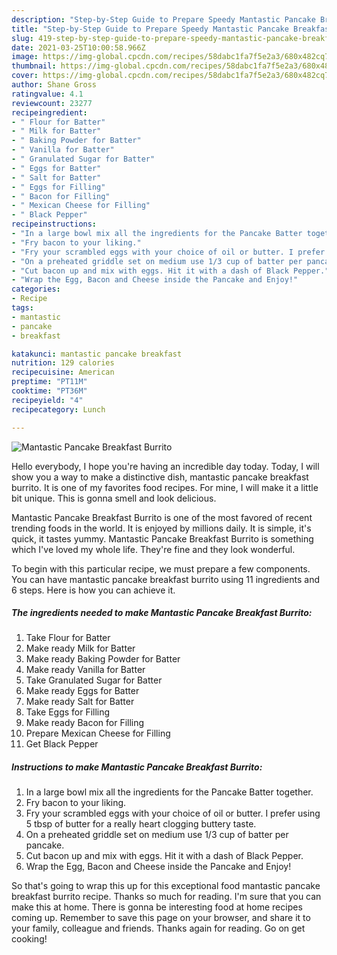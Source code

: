 ```yaml
---
description: "Step-by-Step Guide to Prepare Speedy Mantastic Pancake Breakfast Burrito"
title: "Step-by-Step Guide to Prepare Speedy Mantastic Pancake Breakfast Burrito"
slug: 419-step-by-step-guide-to-prepare-speedy-mantastic-pancake-breakfast-burrito
date: 2021-03-25T10:00:58.966Z
image: https://img-global.cpcdn.com/recipes/58dabc1fa7f5e2a3/680x482cq70/mantastic-pancake-breakfast-burrito-recipe-main-photo.jpg
thumbnail: https://img-global.cpcdn.com/recipes/58dabc1fa7f5e2a3/680x482cq70/mantastic-pancake-breakfast-burrito-recipe-main-photo.jpg
cover: https://img-global.cpcdn.com/recipes/58dabc1fa7f5e2a3/680x482cq70/mantastic-pancake-breakfast-burrito-recipe-main-photo.jpg
author: Shane Gross
ratingvalue: 4.1
reviewcount: 23277
recipeingredient:
- " Flour for Batter"
- " Milk for Batter"
- " Baking Powder for Batter"
- " Vanilla for Batter"
- " Granulated Sugar for Batter"
- " Eggs for Batter"
- " Salt for Batter"
- " Eggs for Filling"
- " Bacon for Filling"
- " Mexican Cheese for Filling"
- " Black Pepper"
recipeinstructions:
- "In a large bowl mix all the ingredients for the Pancake Batter together."
- "Fry bacon to your liking."
- "Fry your scrambled eggs with your choice of oil or butter. I prefer using 5 tbsp of butter for a really heart clogging buttery taste."
- "On a preheated griddle set on medium use 1/3 cup of batter per pancake."
- "Cut bacon up and mix with eggs. Hit it with a dash of Black Pepper."
- "Wrap the Egg, Bacon and Cheese inside the Pancake and Enjoy!"
categories:
- Recipe
tags:
- mantastic
- pancake
- breakfast

katakunci: mantastic pancake breakfast 
nutrition: 129 calories
recipecuisine: American
preptime: "PT11M"
cooktime: "PT36M"
recipeyield: "4"
recipecategory: Lunch

---
```



![Mantastic Pancake Breakfast Burrito](https://img-global.cpcdn.com/recipes/58dabc1fa7f5e2a3/680x482cq70/mantastic-pancake-breakfast-burrito-recipe-main-photo.jpg)

Hello everybody, I hope you're having an incredible day today. Today, I will show you a way to make a distinctive dish, mantastic pancake breakfast burrito. It is one of my favorites food recipes. For mine, I will make it a little bit unique. This is gonna smell and look delicious.

Mantastic Pancake Breakfast Burrito is one of the most favored of recent trending foods in the world. It is enjoyed by millions daily. It is simple, it's quick, it tastes yummy. Mantastic Pancake Breakfast Burrito is something which I've loved my whole life. They're fine and they look wonderful.




To begin with this particular recipe, we must prepare a few components. You can have mantastic pancake breakfast burrito using 11 ingredients and 6 steps. Here is how you can achieve it.

<!--inarticleads1-->

##### The ingredients needed to make Mantastic Pancake Breakfast Burrito:

1. Take  Flour for Batter
1. Make ready  Milk for Batter
1. Make ready  Baking Powder for Batter
1. Make ready  Vanilla for Batter
1. Take  Granulated Sugar for Batter
1. Make ready  Eggs for Batter
1. Make ready  Salt for Batter
1. Take  Eggs for Filling
1. Make ready  Bacon for Filling
1. Prepare  Mexican Cheese for Filling
1. Get  Black Pepper




<!--inarticleads2-->

##### Instructions to make Mantastic Pancake Breakfast Burrito:

1. In a large bowl mix all the ingredients for the Pancake Batter together.
1. Fry bacon to your liking.
1. Fry your scrambled eggs with your choice of oil or butter. I prefer using 5 tbsp of butter for a really heart clogging buttery taste.
1. On a preheated griddle set on medium use 1/3 cup of batter per pancake.
1. Cut bacon up and mix with eggs. Hit it with a dash of Black Pepper.
1. Wrap the Egg, Bacon and Cheese inside the Pancake and Enjoy!




So that's going to wrap this up for this exceptional food mantastic pancake breakfast burrito recipe. Thanks so much for reading. I'm sure that you can make this at home. There is gonna be interesting food at home recipes coming up. Remember to save this page on your browser, and share it to your family, colleague and friends. Thanks again for reading. Go on get cooking!
